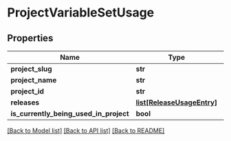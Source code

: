 # ProjectVariableSetUsage

## Properties
Name | Type | Description | Notes
------------ | ------------- | ------------- | -------------
**project_slug** | **str** |  | [optional] 
**project_name** | **str** |  | [optional] 
**project_id** | **str** |  | [optional] 
**releases** | [**list[ReleaseUsageEntry]**](ReleaseUsageEntry.md) |  | [optional] 
**is_currently_being_used_in_project** | **bool** |  | [optional] 

[[Back to Model list]](../README.md#documentation-for-models) [[Back to API list]](../README.md#documentation-for-api-endpoints) [[Back to README]](../README.md)


